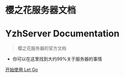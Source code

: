 <!-- _coverpage.md -->

# **樱之花服务器文档**
# YzhServer Documentation
> 樱之花服务器的官方文档

- 你可以在这里找到大约99%关于服务器的事情

[开始使用 Let Go](/README.md)
